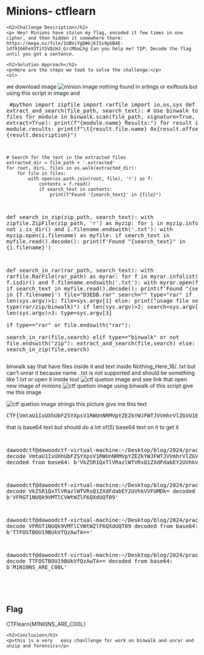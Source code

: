 
<!DOCTYPE html>
<html>

<body>
    <h1>Minions- ctflearn</h1>

    <h2>Challenge Description</h2>
    <p> Hey! Minions have stolen my flag, encoded it few times in one cipher, and then hidden it somewhere there: https://mega.nz/file/1UBViYgD#kjKISs9pUB4E-1d79166FeX3TiY5VQcHJ_GrcMbaLhg Can you help me? TIP: Decode the flag until you got a sentence.
 
</p>
 
    <h2>Solution Approach</h2>
    <p>Here are the steps we took to solve the challenge:</p>
    <ol>
we download image
 <img src=" https://cybersecctf.github.io/blog/2024/practice/ctflearn/Minions/Hey_You.png" alt="minion image" class="inline"/>
nothing found in srtings or  exiftools but using this script in image and 
    <pre>
#python
import zipfile
import rarfile
import io,os,sys
def extract_and_search(file_path, search_text):
    # Use binwalk to extract files
    for module in binwalk.scan(file_path, signature=True, quiet=False, extract=True):
        print(f"{module.name} Results:")
        for result in module.results:
            print(f"\t{result.file.name}    0x{result.offset:X}    {result.description}")

    # Search for the text in the extracted files
    extracted_dir = file_path + '.extracted'
    for root, dirs, files in os.walk(extracted_dir):
        for file in files:
            with open(os.path.join(root, file), 'r') as f:
                contents = f.read()
                if search_text in contents:
                    print(f"Found '{search_text}' in {file}")
def search_in_zip(zip_path, search_text):
    with zipfile.ZipFile(zip_path, 'r') as myzip:
        for i in myzip.infolist():
            if not i.is_dir() and i.filename.endswith('.txt'):
                with myzip.open(i.filename) as myfile:
                    if search_text in myfile.read().decode():
                        print(f'Found "{search_text}" in {i.filename}')
                         
   

def search_in_rar(rar_path, search_text):
    with rarfile.RarFile(rar_path) as myrar:
        for f in myrar.infolist():
            if not f.isdir() and f.filename.endswith('.txt'):
                with myrar.open(f) as myfile:
                    if search_text in myfile.read().decode():
                        print(f'Found "{search_text}" in {f.filename}')
file="D3EDB.rar"
search=""
type="rar"
if len(sys.argv)>1:
    file=sys.argv[1]
else:
 print("usage file searchtext type(rar/zip/binwalk)")
if len(sys.argv)>2:
    search=sys.argv[2]
if len(sys.argv)>3:
    type=sys.argv[3]  
if type=="rar" or file.endswith("rar"):                                                        
 search_in_rar(file,search)
elif type=="binwalk" or not file.endswith("zip"):
  extract_and_search(file,search)
else:
 search_in_zip(file,search)
</pre>
       binwalk say that have files inside it and text inside
Nothing_Here_16/..txt  but can't unrar it because name ..txt is not supported and should be something like 1.txt 
or open it inside tool
 <img src=" https://cybersecctf.github.io/blog/2024/practice/ctflearn/Minions/ubuntuextractor.png" alt="ctf quetion image" class="inline"/>
and see link that open new image of minions
 <img src=" https://cybersecctf.github.io/blog/2024/practice/ctflearn/Minions/Only_Few_Steps.jpg" alt="ctf quetion image" class="inline"/>
    using binwalk of this script give me this image 

 <img src=" https://cybersecctf.github.io/blog/2024/practice/ctflearn/Minions/_Only_Few_Steps.jpg.extracted/YouWon(Almost).jpg" alt="ctf quetion image" class="inline"/>
strings this picture give me this text
<pre>
CTF{VmtaU1IxUXhUbFZSYXpsV1RWUnNRMVpYZEZkYWJFWTJVVmhrVlZGVU1Eaz0=)
</pre>
that is base64 text but should do a lot of(5) base64 text on it to get it
<pre>
 
dawoodctf@dawoodctf-virtual-machine:~/Desktop/blog/2024/practice/ctflearn/Minions decode VmtaU1IxUXhUbFZSYXpsV1RWUnNRMVpYZEZkYWJFWTJVVmhrVlZGVU1Eaz0=
decoded from base64: b'VkZSR1QxTlVRazlWTVRsQ1ZXdFdabEY2UVhkVVFUMDk='

 

dawoodctf@dawoodctf-virtual-machine:~/Desktop/blog/2024/practice/ctflearn/Minions decode VkZSR1QxTlVRazlWTVRsQ1ZXdFdabEY2UVhkVVFUMDk=
decoded from base64: b'VFRGT1NUQk9VMTlCVWtWZlF6QXdUQT09'

dawoodctf@dawoodctf-virtual-machine:~/Desktop/blog/2024/practice/ctflearn/Minions decode VFRGT1NUQk9VMTlCVWtWZlF6QXdUQT09
decoded from base64: b'TTFOSTBOU19BUkVfQzAwTA=='

dawoodctf@dawoodctf-virtual-machine:~/Desktop/blog/2024/practice/ctflearn/Minions decode TTFOSTBOU19BUkVfQzAwTA==
decoded from base64: b'M1NI0NS_ARE_C00L'

</pre>
    </ol>
<br>
    <h2>Flag</h2>
    <p class="flag">CTFlearn{M1NI0NS_ARE_C00L}
</p>

    <h2>Conclusion</h2>
    <p>this is a very   easy chanllenge for work on binwalk and unrar and unzip and forensics</p>
</body>
</html>




